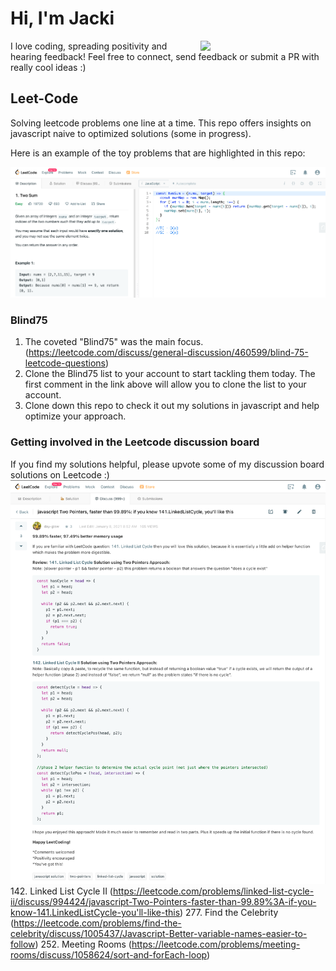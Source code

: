 # Hi, I'm Jacki

<img align='right' src='https://media.giphy.com/media/bcKmIWkUMCjVm/giphy.gif' width='200"'>
I love coding, spreading positivity and hearing feedback! Feel free to connect, send feedback or submit a PR with really cool ideas :)

## Leet-Code
Solving leetcode problems one line at a time. This repo offers insights on javascript naive to optimized solutions (some in progress).

Here is an example of the toy problems that are highlighted in this repo:

![](./images/Leetcode_2Sum.png)

### Blind75
1) The coveted "Blind75" was the main focus. (https://leetcode.com/discuss/general-discussion/460599/blind-75-leetcode-questions)
2) Clone the Blind75 list to your account to start tackling them today. The first comment in the link above will allow you to clone the list to your account.
3) Clone down this repo to check it out my solutions in javascript and help optimize your approach.

### Getting involved in the Leetcode discussion board
If you find my solutions helpful, please upvote some of my discussion board solutions on Leetcode :)
![](./images/Leetcode_LLCycle2_DiscussionBoardSolution.png)
142. Linked List Cycle II (https://leetcode.com/problems/linked-list-cycle-ii/discuss/994424/javascript-Two-Pointers-faster-than-99.89%3A-if-you-know-141.LinkedListCycle-you'll-like-this)
277. Find the Celebrity (https://leetcode.com/problems/find-the-celebrity/discuss/1005437/Javascript-Better-variable-names-easier-to-follow)
252. Meeting Rooms (https://leetcode.com/problems/meeting-rooms/discuss/1058624/sort-and-forEach-loop)